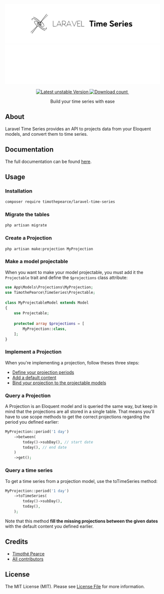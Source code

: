 ![Logo](./static/logo.svg#gh-light-mode-only)![Logo](./static/logo_white.svg#gh-dark-mode-only)

<p align="center">
<a href="https://packagist.org/packages/timothepearce/laravel-time-series">
    <img src="http://poser.pugx.org/timothepearce/laravel-time-series/v/unstable" alt="Latest unstable Version" />
</a>
<a href="https://packagist.org/packages/timothepearce/laravel-time-series">
    <img src="http://poser.pugx.org/timothepearce/laravel-time-series/downloads" alt="Download count" />
</a>
<a href="https://github.com/timothepearce/laravel-time-series/actions/workflows/run-tests.yml">
    <img src="https://github.com/timothepearce/laravel-time-series/actions/workflows/run-tests.yml/badge.svg" alt="">
</a>
</p>

<p align="center">
Build your time series with ease
</p>

## About

Laravel Time Series provides an API to projects data from your Eloquent models, and convert them to time series.

## Documentation

The full documentation can be found [here](https://timothepearce.github.io/laravel-time-series-docs).

## Usage

### Installation

```bash
composer require timothepearce/laravel-time-series
```

### Migrate the tables

```bash
php artisan migrate
```

### Create a Projection

```bash
php artisan make:projection MyProjection
```

### Make a model projectable

When you want to make your model projectable, you must add it the `Projectable` trait and define the `$projections` class attribute:

```php
use App\Models\Projections\MyProjection;
use TimothePearce\TimeSeries\Projectable;

class MyProjectableModel extends Model
{
    use Projectable;

    protected array $projections = [
        MyProjection::class,
    ];
}
```

### Implement a Projection

When you're implementing a projection, follow theses three steps:
* [Define your projection periods](https://timothepearce.github.io/laravel-time-series-docs/getting-started/implement-a-projection#define-your-projection-periods)
* [Add a default content](https://timothepearce.github.io/laravel-time-series-docs/getting-started/implement-a-projection#define-the-default-content-of-your-projection)
* [Bind your projection to the projectable models](https://timothepearce.github.io/laravel-time-series-docs/getting-started/implement-a-projection#implement-the-binding)

### Query a Projection

A Projection is an Eloquent model and is queried the same way, but keep in mind that the projections are all stored in a single table.
That means you'll have to use scope methods to get the correct projections regarding the period you defined earlier:

```php
MyProjection::period('1 day')
    ->between(
        today()->subDay(), // start date
        today(), // end date
    )
    ->get();
```

### Query a time series

To get a time series from a projection model, use the toTimeSeries method:

```php
MyProjection::period('1 day')
    ->toTimeSeries(
        today()->subDay(),
        today(),
    );
```

Note that this method **fill the missing projections between the given dates** with the default content you defined earlier.

## Credits

- [Timothé Pearce](https://github.com/timothepearce)
- [All contributors](https://github.com/timothepearce/laravel-time-series/contributors)

## License

The MIT License (MIT). Please see [License File](LICENSE.md) for more information.
